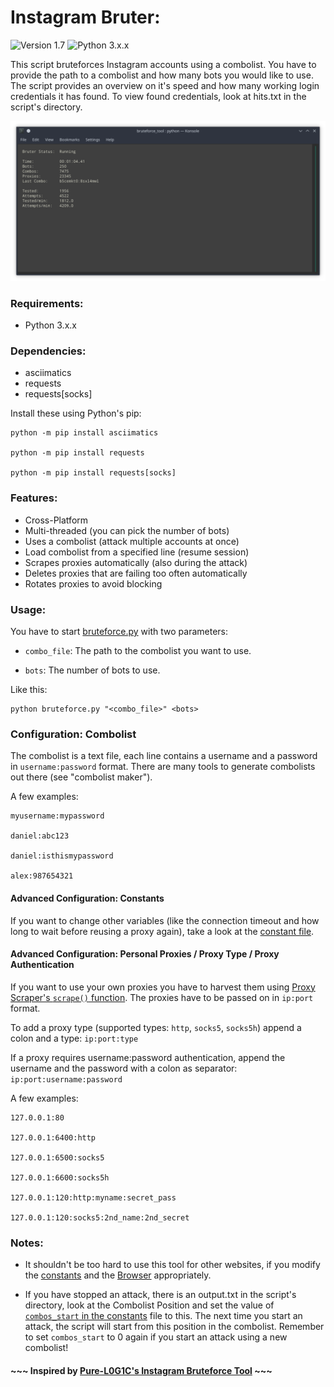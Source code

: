 

# Instagram Bruter:

![Version 1.7](https://img.shields.io/badge/Version-v1.7-blue.svg) ![Python 3.x.x](https://img.shields.io/badge/Python-v3.x.x-yellow.svg)

This script bruteforces Instagram accounts using a combolist. You have to provide the path to a combolist and how many bots you would like to use. The script provides an overview on it's speed and how many working login credentials it has found. To view found credentials, look at hits.txt in the script's directory.

![Instagram Bruter example](https://github.com/Castorps/Instagram-Bruter/blob/master/images/example.png)


### Requirements:
  - Python 3.x.x


### Dependencies:
  - asciimatics
  - requests
  - requests[socks]
 
 Install these using Python's pip:
 
    python -m pip install asciimatics

    python -m pip install requests

    python -m pip install requests[socks]

### Features:
  - Cross-Platform
  - Multi-threaded (you can pick the number of bots)
  - Uses a combolist (attack multiple accounts at once)
  - Load combolist from a specified line (resume session)
  - Scrapes proxies automatically (also during the attack)
  - Deletes proxies that are failing too often automatically
  - Rotates proxies to avoid blocking
  
  
### Usage:

You have to start [bruteforce.py](https://github.com/Castorps/Instagram-Bruter/blob/master/bruteforce.py) with two parameters:

  - `combo_file`: The path to the combolist you want to use.

  - `bots`: The number of bots to use.
    
Like this:

    python bruteforce.py "<combo_file>" <bots>


### Configuration: Combolist
The combolist is a text file, each line contains a username and a password in `username:password` format. There are many tools to generate combolists out there (see "combolist maker").

A few examples:

    myusername:mypassword

    daniel:abc123

    daniel:isthismypassword

    alex:987654321


#### Advanced Configuration: Constants
If you want to change other variables (like the connection timeout and how long to wait before reusing a proxy again), take a look at the [constant file](https://github.com/Castorps/Instagram-Bruter/blob/master/module/const.py).


#### Advanced Configuration: Personal Proxies / Proxy Type / Proxy Authentication
If you want to use your own proxies you have to harvest them using [Proxy Scraper's `scrape()` function](https://github.com/Castorps/Instagram-Bruter/blob/aebf33ea970156b6441c1eb321b839565d463116/module/proxy_scraper.py#L34). The proxies have to be passed on in `ip:port` format.

To add a proxy type (supported types: `http`, `socks5`, `socks5h`) append a colon and a type: `ip:port:type`

If a proxy requires username:password authentication, append the username and the password with a colon as separator: `ip:port:username:password`

A few examples:

    127.0.0.1:80
    
    127.0.0.1:6400:http
    
    127.0.0.1:6500:socks5
    
    127.0.0.1:6600:socks5h
    
    127.0.0.1:120:http:myname:secret_pass
    
    127.0.0.1:120:socks5:2nd_name:2nd_secret


### Notes: 
  - It shouldn't be too hard to use this tool for other websites, if you modify the [constants](https://github.com/Castorps/Instagram-Bruter/blob/master/module/const.py) and the [Browser](https://github.com/Castorps/Instagram-Bruter/blob/master/module/browser.py) appropriately.
  
  - If you have stopped an attack, there is an output.txt in the script's directory, look at the Combolist Position and set the value of [`combos_start` in the constants](https://github.com/Castorps/Instagram-Bruter/blob/aebf33ea970156b6441c1eb321b839565d463116/module/const.py#L5) file to this. The next time you start an attack, the script will start from this position in the combolist. Remember to set `combos_start` to 0 again if you start an attack using a new combolist!


#### ~~~ Inspired by [Pure-L0G1C's Instagram Bruteforce Tool](https://github.com/Pure-L0G1C/Instagram) ~~~

